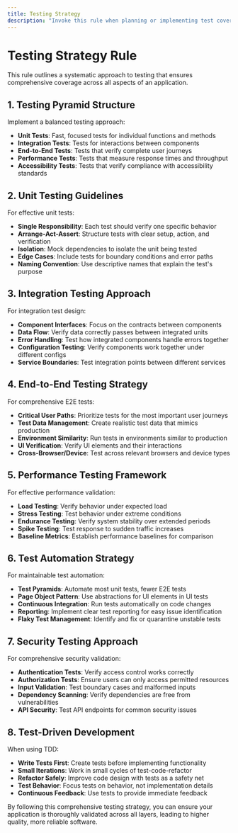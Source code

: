 ```yaml
---
title: Testing Strategy
description: "Invoke this rule when planning or implementing test coverage for code. It provides a comprehensive framework for creating a multi-layered testing strategy that ensures functionality, performance, and reliability."
---
```


# Testing Strategy Rule

This rule outlines a systematic approach to testing that ensures comprehensive coverage across all aspects of an application.

## 1. Testing Pyramid Structure

Implement a balanced testing approach:

- **Unit Tests**: Fast, focused tests for individual functions and methods
- **Integration Tests**: Tests for interactions between components
- **End-to-End Tests**: Tests that verify complete user journeys
- **Performance Tests**: Tests that measure response times and throughput
- **Accessibility Tests**: Tests that verify compliance with accessibility standards

## 2. Unit Testing Guidelines

For effective unit tests:

- **Single Responsibility**: Each test should verify one specific behavior
- **Arrange-Act-Assert**: Structure tests with clear setup, action, and verification
- **Isolation**: Mock dependencies to isolate the unit being tested
- **Edge Cases**: Include tests for boundary conditions and error paths
- **Naming Convention**: Use descriptive names that explain the test's purpose

## 3. Integration Testing Approach

For integration test design:

- **Component Interfaces**: Focus on the contracts between components
- **Data Flow**: Verify data correctly passes between integrated units
- **Error Handling**: Test how integrated components handle errors together
- **Configuration Testing**: Verify components work together under different configs
- **Service Boundaries**: Test integration points between different services

## 4. End-to-End Testing Strategy

For comprehensive E2E tests:

- **Critical User Paths**: Prioritize tests for the most important user journeys
- **Test Data Management**: Create realistic test data that mimics production
- **Environment Similarity**: Run tests in environments similar to production
- **UI Verification**: Verify UI elements and their interactions
- **Cross-Browser/Device**: Test across relevant browsers and device types

## 5. Performance Testing Framework

For effective performance validation:

- **Load Testing**: Verify behavior under expected load
- **Stress Testing**: Test behavior under extreme conditions
- **Endurance Testing**: Verify system stability over extended periods
- **Spike Testing**: Test response to sudden traffic increases
- **Baseline Metrics**: Establish performance baselines for comparison

## 6. Test Automation Strategy

For maintainable test automation:

- **Test Pyramids**: Automate most unit tests, fewer E2E tests
- **Page Object Pattern**: Use abstractions for UI elements in UI tests
- **Continuous Integration**: Run tests automatically on code changes
- **Reporting**: Implement clear test reporting for easy issue identification
- **Flaky Test Management**: Identify and fix or quarantine unstable tests

## 7. Security Testing Approach

For comprehensive security validation:

- **Authentication Tests**: Verify access control works correctly
- **Authorization Tests**: Ensure users can only access permitted resources
- **Input Validation**: Test boundary cases and malformed inputs
- **Dependency Scanning**: Verify dependencies are free from vulnerabilities
- **API Security**: Test API endpoints for common security issues

## 8. Test-Driven Development

When using TDD:

- **Write Tests First**: Create tests before implementing functionality
- **Small Iterations**: Work in small cycles of test-code-refactor
- **Refactor Safely**: Improve code design with tests as a safety net
- **Test Behavior**: Focus tests on behavior, not implementation details
- **Continuous Feedback**: Use tests to provide immediate feedback

By following this comprehensive testing strategy, you can ensure your application is thoroughly validated across all layers, leading to higher quality, more reliable software. 